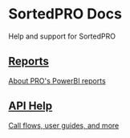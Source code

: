 <style type="text/css">
    .col-md-10 {
        width: 100%;
    }

    .sideaffix {
        display: none;
    }
</style>

<div class="header-container">
    <h1 id="big-header" class="text--underlined text--header"><span>SortedPRO </span><span>Docs</span></h1>
    <p class="text--center">
        Help and support for SortedPRO
    </p>
</div>
<div class="button-container">
    <a href="/pro/reports/index.html"><div class="homepage-container"><h2>Reports</h2><p>About PRO's PowerBI reports</p></div></a>
    <a href="/pro/api/help/introduction.html"><div class="homepage-container"><h2>API Help</h2><p>Call flows, user guides, and more</p></div></a>
</div>
